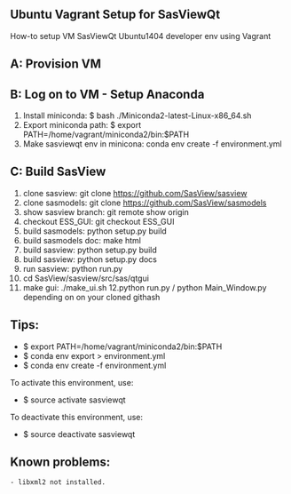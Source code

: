 Ubuntu Vagrant Setup for SasViewQt 
----------------------------------

How-to setup VM SasViewQt Ubuntu1404 developer env using Vagrant

A: Provision VM
---------------

B: Log on to VM - Setup Anaconda
--------------------------------

1. Install miniconda: $ bash ./Miniconda2-latest-Linux-x86_64.sh
2. Export miniconda path: $ export PATH=/home/vagrant/miniconda2/bin:$PATH 
3. Make sasviewqt env in minicona: conda env create -f environment.yml

C: Build SasView
----------------
1. clone sasview: git clone https://github.com/SasView/sasview
2. clone sasmodels: git clone https://github.com/SasView/sasmodels
3. show sasview branch: git remote show origin
4. checkout ESS\_GUI: git checkout ESS\_GUI
5. build sasmodels: python setup.py build
6. build sasmodels doc: make html
7. build sasview: python setup.py build
8. build sasview: python setup.py docs
9. run sasview: python run.py
10. cd SasView/sasview/src/sas/qtgui
11. make gui: ./make_ui.sh
12.python run.py / python Main\_Window.py depending on on your cloned githash

Tips:
----

   - $ export PATH=/home/vagrant/miniconda2/bin:$PATH
   - $ conda env export > environment.yml
   - $ conda env create -f environment.yml

To activate this environment, use:

   - $ source activate sasviewqt

To deactivate this environment, use:

   - $ source deactivate sasviewqt


Known problems:
---------------

    - libxml2 not installed.

